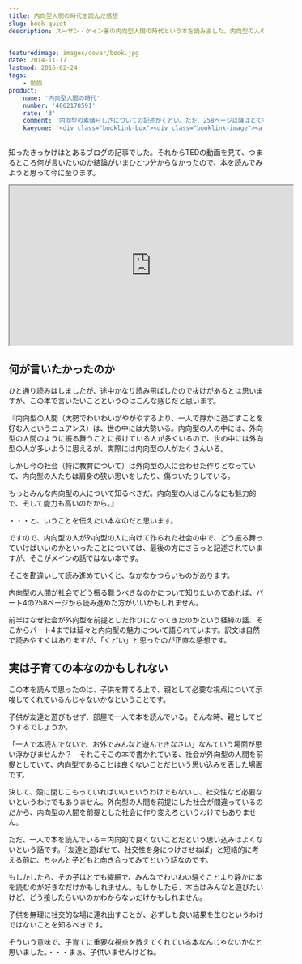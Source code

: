 ```yaml
---
title: 内向型人間の時代を読んだ感想
slug: book-quiet
description: スーザン・ケイン著の内向型人間の時代という本を読みました。内向型の人の魅力について書かれた本です。内向型の人がどのように社会で振る舞うかという視点より、子供をいかに育てていくかという視点で役に立ちそうな本です。


featuredimage: images/cover/book.jpg
date: 2014-11-17
lastmod: 2016-02-24
tags: 
    - 勉強
product:
    name: '内向型人間の時代'
    number: '4062178591'
    rate: '3'
    comment: '内向型の素晴らしさについての記述がくどい。ただ、258ページ以降はとてもためになった。'
    kaeyome: '<div class="booklink-box"><div class="booklink-image"><a href="http://www.amazon.co.jp/exec/obidos/asin/4062178591/illusionspace-22/" rel="nofollow" target="_blank"><img src="http://ecx.images-amazon.com/images/I/51Lqr4T0kcL._SL160_.jpg" style="border: none;" /></a></div><div class="booklink-info"><div class="booklink-name"><a href="http://www.amazon.co.jp/exec/obidos/asin/4062178591/illusionspace-22/" rel="nofollow" target="_blank">内向型人間の時代 社会を変える静かな人の力</a><div class="booklink-powered-date">posted with <a href="http://yomereba.com" rel="nofollow" target="_blank">ヨメレバ</a></div></div><div class="booklink-detail">スーザン・ケイン 講談社 2013-05-14    </div><div class="booklink-link2"><div class="shoplinkamazon"><a href="http://www.amazon.co.jp/exec/obidos/asin/4062178591/illusionspace-22/" rel="nofollow" target="_blank" title="アマゾン" >Amazon</a></div><div class="shoplinkkindle"><a href="http://www.amazon.co.jp/gp/search?keywords=%93%E0%8C%FC%8C%5E%90l%8A%D4%82%CC%8E%9E%91%E3%20%8E%D0%89%EF%82%F0%95%CF%82%A6%82%E9%90%C3%82%A9%82%C8%90l%82%CC%97%CD&__mk_ja_JP=%83J%83%5E%83J%83i&url=node%3D2275256051&tag=illusionspace-22" rel="nofollow" target="_blank" >Kindle</a></div><div class="shoplinkrakuten"><a href="http://hb.afl.rakuten.co.jp/hgc/11acbc01.369b1bf6.11acbc02.cabf9fe9/?pc=http%3A%2F%2Fbooks.rakuten.co.jp%2Frb%2F12279831%2F%3Fscid%3Daf_ich_link_urltxt%26m%3Dhttp%3A%2F%2Fm.rakuten.co.jp%2Fev%2Fbook%2F" rel="nofollow" target="_blank" title="楽天ブックス" >楽天ブックス</a></div>                  	  	  	  	</div></div><div class="booklink-footer"></div></div>'
---
```


知ったきっかけはとあるブログの記事でした。それからTEDの動画を見て、つまるところ何が言いたいのか結論がいまひとつ分からなかったので、本を読んでみようと思って今に至ります。

<iframe src="https://embed-ssl.ted.com/talks/susan_cain_the_power_of_introverts.html" width="560" height="315" scrolling="no" webkitAllowFullScreen mozallowfullscreen allowFullScreen></iframe>


## 何が言いたかったのか


ひと通り読みはしましたが、途中かなり読み飛ばしたので抜けがあるとは思いますが、この本で言いたいことというのはこんな感じだと思います。

『内向型の人間（大勢でわいわいがやがやするより、一人で静かに過ごすことを好む人というニュアンス）は、世の中には大勢いる。内向型の人の中には、外向型の人間のように振る舞うことに長けている人が多くいるので、世の中には外向型の人が多いように思えるが、実際には内向型の人がたくさんいる。

しかし今の社会（特に教育について）は外向型の人に合わせた作りとなっていて、内向型の人たちは肩身の狭い思いをしたり、傷ついたりしている。

もっとみんな内向型の人について知るべきだ。内向型の人はこんなにも魅力的で、そして能力も高いのだから。』

・・・と、いうことを伝えたい本なのだと思います。

ですので、内向型の人が外向型の人に向けて作られた社会の中で、どう振る舞っていけばいいのかといったことについては、最後の方にさらっと記述されていますが、そこがメインの話ではない本です。

そこを勘違いして読み進めていくと、なかなかつらいものがあります。

内向型の人間が社会でどう振る舞うべきなのかについて知りたいのであれば、パート4の258ページから読み進めた方がいいかもしれません。

前半はなぜ社会が外向型を前提とした作りになってきたのかという経緯の話、そこからパート4までは延々と内向型の魅力について語られています。訳文は自然で読みやすくはありますが、「くどい」と思ったのが正直な感想です。


## 実は子育ての本なのかもしれない


この本を読んで思ったのは、子供を育てる上で、親として必要な視点について示唆してくれているんじゃないかなということです。

子供が友達と遊びもせず、部屋で一人で本を読んでいる。そんな時、親としてどうするでしょうか。

「一人で本読んでないで、お外でみんなと遊んできなさい」なんていう場面が思い浮かびませんか？　それこそこの本で書かれている、社会が外向型の人間を前提としていて、内向型であることは良くないことだという思い込みを表した場面です。

決して、殻に閉じこもっていればいいというわけでもないし、社交性など必要ないというわけでもありません。外向型の人間を前提にした社会が間違っているのだから、内向型の人間を前提とした社会に作り変えろというわけでもありません。

ただ、一人で本を読んでいる＝内向的で良くないことだという思い込みはよくないという話です。「友達と遊ばせて、社交性を身につけさせねば」と短絡的に考える前に、ちゃんと子どもと向き合ってみてという話なのです。

もしかしたら、その子はとても繊細で、みんなでわいわい騒ぐことより静かに本を読むのが好きなだけかもしれません。もしかしたら、本当はみんなと遊びたいけど、どう接したらいいのかわからないだけかもしれません。

子供を無理に社交的な場に連れ出すことが、必ずしも良い結果を生むというわけではないことを知るべきです。

そういう意味で、子育てに重要な視点を教えてくれている本なんじゃないかなと思いました。・・・まぁ、子供いませんけどね。


  